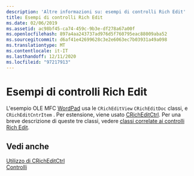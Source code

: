 ```yaml
---
description: 'Altre informazioni su: esempi di controlli Rich Edit'
title: Esempi di controlli Rich Edit
ms.date: 02/06/2019
ms.assetid: ac98bf45-ca74-459c-9b3e-df278a67a00f
ms.openlocfilehash: 897a4aa243737ad976d5f760795eac88009aba52
ms.sourcegitcommit: d6af41e42699628c3e2e6063ec7b03931a49a098
ms.translationtype: MT
ms.contentlocale: it-IT
ms.lasthandoff: 12/11/2020
ms.locfileid: "97217913"
---
```

# <a name="rich-edit-control-examples"></a>Esempi di controlli Rich Edit

L'esempio OLE MFC [WordPad](https://github.com/Microsoft/VCSamples/tree/da802c2aa92a730b3da33c5957186f128709c398/VC2010Samples/MFC/Visual%20C%2B%2B%202008%20Feature%20Pack/WordPad) usa le `CRichEditView` `CRichEditDoc` classi, e `CRichEditCntrItem` . Per estensione, viene usato [CRichEditCtrl](../mfc/reference/cricheditctrl-class.md). Per una breve descrizione di queste tre classi, vedere [classi correlate ai controlli Rich Edit](../mfc/classes-related-to-rich-edit-controls.md).

## <a name="see-also"></a>Vedi anche

[Utilizzo di CRichEditCtrl](../mfc/using-cricheditctrl.md)<br/>
[Controlli](../mfc/controls-mfc.md)
